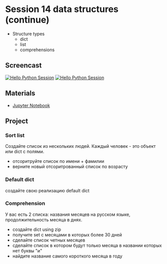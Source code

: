 # Session 14 data structures (continue)

- Structure types
    - dict
    - list
    - comprehensions

## Screencast
[![Hello Python Session](http://img.youtube.com/vi//0HAa7Olbf8g/0.jpg)](http://www.youtube.com/watch?v=0HAa7Olbf8g "Hello Python Session")
[![Hello Python Session](http://img.youtube.com/vi/zxKy28rxuRs/0.jpg)](http://www.youtube.com/watch?v=zxKy28rxuRs "Hello Python Session")

## Materials

- [Jupyter Notebook](session_15.ipynb)

## Project
### Sort list
Создайте список из нескольких людей. Каждый человек - это объект или dict с полями.
- отсоритруйте список по имени + фамилии
- верните новый отсоритрованный список по возрасту

### Default dict
создайте свою реализацию default dict

### Comprehension
У вас есть 2 списка: названия месяцев на русском языке, продолжительность месяца в днях.
- создайте dict using zip
- получите set с месяцами в которых более 30 дней
- сделайте список четных месяцев
- сделайте список в котором будут только месяца в названии которых нет буквы "и"
- найдите название самого короткого месяца в году